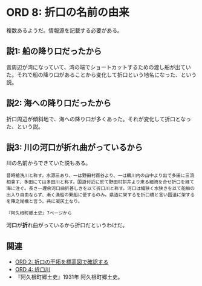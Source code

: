 # ORD 8: 折口の名前の由来

複数あるようだ。情報源を記載する必要がある。

<!-- toc -->

## 説1: 船の降り口だったから

昔周辺が湾になっていて、湾の端でショートカットするための渡し船が出ていた。それで船の降り口があることから変化して折口という地名になった、という説。

## 説2: 海への降り口だったから

折口周辺が傾斜地で、海への降り口が多くあった。それが変化して折口となった、という説。

## 説3: 川の河口が折れ曲がっているから

川の名前からできていた説もある。

```
昔時槍洗川と称す。水源三あり、一は野田村首谷より、一は鶴川内の山中より出で多田に三流相會す、多田にては多田川と称す。国道付近に於て野田村餅井より来る細流を合せ折口を経て海に注ぐ。長さ一理余河口曲折甚しきを以て折口川と称す。河口は幅狭く水狭きを以て船舶の出入り自由ならず、漸く漁船の繋船に便するのみ。県道に架するを折口橋と言い国道に架するを陣之尾橋と言う。共に凝灰土なり。

『阿久根町郷土史』7ページから
```

河**口**が**折**れ曲がっているから折口だというわけだ。

## 関連

- [ORD 2: 折口の干拓を標高図で確認する](./202501010002_2.md)
- [ORD 4: 折口川](./202501010004_4.md)
- 『阿久根町郷土史』1931年 阿久根町郷土史。
